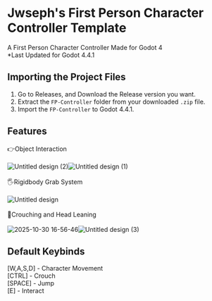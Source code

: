 
# Jwseph's First Person Character Controller Template

A First Person Character Controller Made for Godot 4<br>
*Last Updated for Godot 4.4.1 



## Importing the Project Files
1. Go to Releases, and Download the Release version you want.
2. Extract the ``FP-Controller`` folder from your downloaded ``.zip`` file. 
3. Import the ``FP-Controller`` to Godot 4.4.1.
    
## Features

👉Object Interaction<br>
<br>
![Untitled design (2)](https://github.com/user-attachments/assets/940b311f-6d1e-4366-b4c5-5cb4184a7858)![Untitled design (1)](https://github.com/user-attachments/assets/a7e6d57b-790f-424c-a20e-e4c9b967762d)
<br>
<br>
🖐Rigidbody Grab System<br>
<br>
![Untitled design](https://github.com/user-attachments/assets/3ed72794-eb35-4610-8215-899e7e3a0aea)
<br>
<br>
👀Crouching and Head Leaning<br>
<br>
![2025-10-30 16-56-46](https://github.com/user-attachments/assets/25721c89-5521-4c45-9890-60db1073846b)![Untitled design (3)](https://github.com/user-attachments/assets/7d21e07a-ae03-4188-8d79-a9cdc1cf3330)

## Default Keybinds

[W,A,S,D] - Character Movement<br>
[CTRL] - Crouch<br>
[SPACE] - Jump<br>
[E] - Interact<br>


